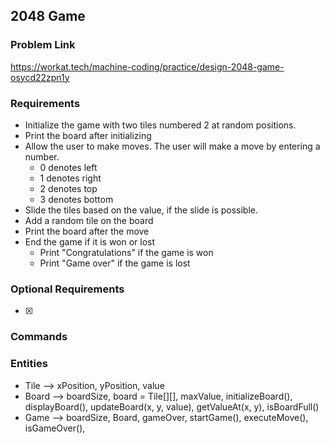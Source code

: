 ## 2048 Game

### Problem Link
https://workat.tech/machine-coding/practice/design-2048-game-osycd22zpn1y

### Requirements
- Initialize the game with two tiles numbered 2 at random positions.
- Print the board after initializing
- Allow the user to make moves.
  The user will make a move by entering a number.
  - 0 denotes left
  - 1 denotes right
  - 2 denotes top
  - 3 denotes bottom
- Slide the tiles based on the value, if the slide is possible.
- Add a random tile on the board
- Print the board after the move
- End the game if it is won or lost
  - Print "Congratulations" if the game is won
  - Print "Game over" if the game is lost


### Optional Requirements
- [X]  


### Commands

### Entities
- Tile --> xPosition, yPosition, value
- Board --> boardSize, board = Tile[][], maxValue, initializeBoard(), displayBoard(), updateBoard(x, y, value), getValueAt(x, y), isBoardFull()
- Game --> boardSize, Board, gameOver, startGame(), executeMove(), isGameOver(), 